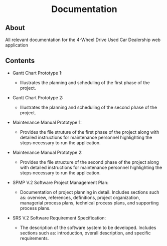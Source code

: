<h1 align="center">Documentation</h1>

<h2>About</h2>
All relevant documentation for the 4-Wheel Drive Used Car Dealership web application

<h2>Contents</h2>

- Gantt Chart Prototype 1: 
  - Illustrates the planning and scheduling of the first phase of the project.
  
- Gantt Chart Prototype 2: 
  - Illustrates the planning and scheduling of the second phase of the project.
  
- Maintenance Manual Prototype 1: 
  - Provides the file struture of the first phase of the project along with detailed instructions for maintenance personnel highlighting the steps necessary to run the application.
  
- Maintenance Manual Prototype 2: 
  - Provides the file structure of the second phase of the project along with detailed instructions for maintenance personnel highlighting the steps necessary to run the application.
  
- SPMP V.2 Software Project Management Plan: 
  - Documentation of project planning in detail. Includes sections such as: overview, references, definitions, project organization, managerial process plans, technical process plans, and supporting process plans.
  
- SRS V.2 Software Requirement Specification:
  - The description of the software system to be developed. Includes sections such as: introduction, overall description, and specific requirements.
